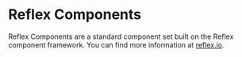# Reflex Components

Reflex Components are a standard component set built on the Reflex component framework. You can find more information at [reflex.io](http://reflex.io).
